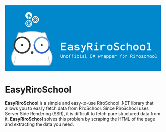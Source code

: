 ﻿![banner](https://github.com/Cocoa2219/EasyRiroSchool/blob/master/docs/banner.png)

# EasyRiroSchool

**EasyRiroSchool** is a simple and easy-to-use RiroSchool .NET library that allows you to easily fetch data from RiroSchool.
Since RiroSchool uses Server Side Rendering (SSR), it is difficult to fetch pure structured data from it. **EasyRiroSchool** solves this problem by scraping the HTML of the page and extracting the data you need.

